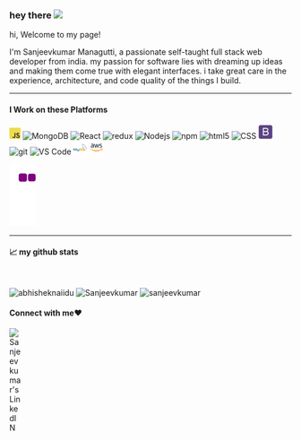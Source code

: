 ### hey there <img src="https://media.giphy.com/media/hvRJCLFzcasrR4ia7z/giphy.gif" width="25px">

hi, Welcome to my page!
<p > I'm Sanjeevkumar Managutti, a passionate self-taught full stack web developer from india. my passion for software lies with dreaming up ideas and making them come true with elegant interfaces. i take great care in the experience, architecture, and code quality of the things I build.</p1>



<hr>
<h4>I Work on these Platforms</h4>
<p>
<code><img height="20" src="https://raw.githubusercontent.com/github/explore/80688e429a7d4ef2fca1e82350fe8e3517d3494d/topics/javascript/javascript.png"></code>
<img alt="MongoDB" src="https://img.shields.io/badge/-MongoDB-13aa52?style=flat-square&logo=mongodb&logoColor=white" />
<img alt="React" src="https://img.shields.io/badge/-React-45b8d8?style=flat-square&logo=react&logoColor=white" />
<img alt="redux" src="https://img.shields.io/badge/-Redux-764ABC?style=flat-square&logo=redux&logoColor=white" />
<img alt="Nodejs" src="https://img.shields.io/badge/-Nodejs-43853d?style=flat-square&logo=Node.js&logoColor=white" />
<img alt="npm" src="https://img.shields.io/badge/-NPM-CB3837?style=flat-square&logo=npm&logoColor=white" />
<img alt="html5" src="https://img.shields.io/badge/-HTML5-E34F26?style=flat-square&logo=html5&logoColor=white" />
<img alt="CSS" src="https://img.shields.io/badge/-CSS-764ABC?style=flat-square&logo=CSS3&logoColor=white" />
<img src="https://raw.githubusercontent.com/devicons/devicon/master/icons/bootstrap/bootstrap-plain.svg" alt="bootstrap" width="25" height="25" />
<img alt="git" src="https://img.shields.io/badge/-Git-F05032?style=flat-square&logo=git&logoColor=white" />
<img alt="VS Code" src="https://img.shields.io/badge/-VS_Code-007ACC?style=flat-square&logo=visual-studio-code&logoColor=white" /> 
<img src="https://raw.githubusercontent.com/devicons/devicon/master/icons/mysql/mysql-original-wordmark.svg" alt="mysql" width="25" height="25" />
<img src="https://raw.githubusercontent.com/github/explore/80688e429a7d4ef2fca1e82350fe8e3517d3494d/topics/aws/aws.png" alt="aws" width="25" height="25"/>
 </p>
 <img alt="contribution" src="https://github.com/Sanjeevkumar-woks/Sanjeevkumar-woks/blob/output/github-contribution-grid-snake.gif"/>
 <hr>
<h4>📈 my github stats</h4>
<br>
<p> <img src="https://github-readme-stats.vercel.app/api?username=Sanjeevkumar-woks&show_icons=true&theme=gotham" alt="abhisheknaiidu" />
<img src="https://github-readme-streak-stats.herokuapp.com/?user=Sanjeevkumar-woks&theme=radical" alt="Sanjeevkumar" /> 
<img src="https://github-readme-stats.vercel.app/api/top-langs/?username=Sanjeevkumar-woks&layout=compact&theme=radical&langs_count=6" alt="sanjeevkumar" />

<h4>Connect with me❤️</h4>
<a href="https://www.linkedin.com/in/sanjeevkumar-managutti-34187a207/">
  <img align="left" alt="Sanjeevkumar's LinkedIN" width="22px" src="https://raw.githubusercontent.com/peterthehan/peterthehan/master/assets/linkedin.svg" />
</a>
